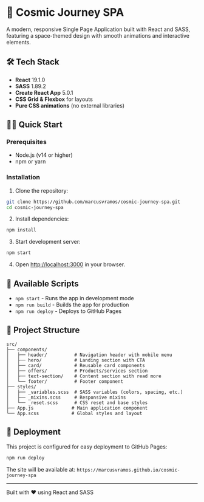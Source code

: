 # 🚀 Cosmic Journey SPA

A modern, responsive Single Page Application built with React and SASS, featuring a space-themed design with smooth animations and interactive elements.

## 🛠️ Tech Stack

- **React** 19.1.0
- **SASS** 1.89.2
- **Create React App** 5.0.1
- **CSS Grid & Flexbox** for layouts
- **Pure CSS animations** (no external libraries)

## 🏃‍♂️ Quick Start

### Prerequisites
- Node.js (v14 or higher)
- npm or yarn

### Installation

1. Clone the repository:
```bash
git clone https://github.com/marcusvramos/cosmic-journey-spa.git
cd cosmic-journey-spa
```

2. Install dependencies:
```bash
npm install
```

3. Start development server:
```bash
npm start
```

4. Open [http://localhost:3000](http://localhost:3000) in your browser.

## 📜 Available Scripts

- `npm start` - Runs the app in development mode
- `npm run build` - Builds the app for production
- `npm run deploy` - Deploys to GitHub Pages

## 🎨 Project Structure

```
src/
├── components/
│   ├── header/          # Navigation header with mobile menu
│   ├── hero/            # Landing section with CTA
│   ├── card/            # Reusable card components
│   ├── offers/          # Products/services section
│   ├── text-section/    # Content section with read more
│   └── footer/          # Footer component
├── styles/
│   ├── _variables.scss  # SASS variables (colors, spacing, etc.)
│   ├── _mixins.scss     # Responsive mixins
│   └── _reset.scss      # CSS reset and base styles
├── App.js              # Main application component
└── App.scss            # Global styles and layout
```

## 🚀 Deployment

This project is configured for easy deployment to GitHub Pages:

```bash
npm run deploy
```

The site will be available at: `https://marcusvramos.github.io/cosmic-journey-spa`

---

Built with ❤️ using React and SASS